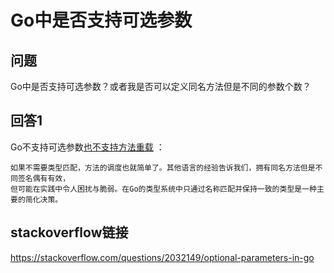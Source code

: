 # Go中是否支持可选参数

## 问题
Go中是否支持可选参数？或者我是否可以定义同名方法但是不同的参数个数？

## 回答1
Go不支持可选参数[也不支持方法重载](https://golang.org/doc/faq#overloading) ：

    如果不需要类型匹配，方法的调度也就简单了。其他语言的经验告诉我们，拥有同名方法但是不同签名偶有有效，
    但可能在实践中令人困扰与脆弱。在Go的类型系统中只通过名称匹配并保持一致的类型是一种主要的简化决策。

## stackoverflow链接
https://stackoverflow.com/questions/2032149/optional-parameters-in-go